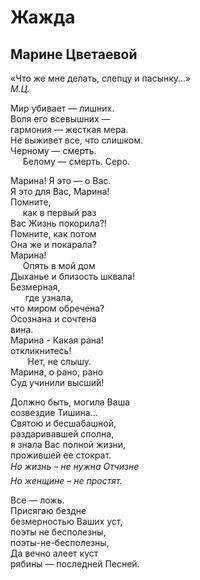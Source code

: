 # Жажда  
  
## Марине Цветаевой 

«Что же мне делать, слепцу и пасынку…»  
*М.Ц.*

Мир убивает&nbsp;&mdash; лишних.  
Воля его всевышних&nbsp;&mdash;   
гармония&nbsp;&mdash; жесткая мера.  
Не выживет&nbsp;все, что слишком.  
Черному&nbsp;&mdash; смерть.  
&nbsp;&nbsp;&nbsp;&nbsp;&nbsp;Белому&nbsp;&mdash; смерть.
Серо.  
  
Марина! Я&nbsp;это&nbsp;&mdash; о&nbsp;Вас.  
Я это для&nbsp;Вас, Марина!  
Помните,  
&nbsp;&nbsp;&nbsp;&nbsp;&nbsp;как в&nbsp;первый раз  
Вас Жизнь покорила?!  
Помните,  как потом  
Она&nbsp;же и&nbsp;покарала?  
Марина!  
&nbsp;&nbsp;&nbsp;&nbsp;&nbsp;Опять в&nbsp;мой дом  
Дыханье и&nbsp;близость шквала!  
Безмерная,  
&nbsp;&nbsp;&nbsp;&nbsp;&nbsp;   где узнала,   
что миром обречена?  
Осознана и&nbsp;сочтена  
вина.  
Марина - Какая рана!  
откликнитесь!  
&nbsp;&nbsp;&nbsp;&nbsp;&nbsp;       &nbsp;Нет, не&nbsp;слышу.  
Марина, о&nbsp;рано, рано  
Суд учинили высший!  
  
Должно быть, могила Ваша  
созвездие Тишина&hellip;  
Святою и&nbsp;бесшабашной,  
раздаривавшей сполна,  
я знала Вас полной жизни,  
прожившей ее&nbsp;стократ.  
*Но жизнь &#8211; не&nbsp;нужна Отчизне&#133;  
Но женщине &#8211; не&nbsp;простят.*
  
Все&nbsp;&mdash; ложь.  
Присягаю бездне  
безмерностью Ваших&nbsp;уст,  
поэты не&nbsp;бесполезны,  
поэты-не-бесполезны,  
Да вечно алеет куст  
рябины&nbsp;&mdash; последней Песней.  